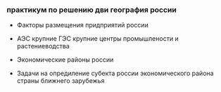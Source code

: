 ### практикум по решению дви география россии






- Факторы размещения придприятий россии


- АЭС крупние ГЭС крупние центры промышлености и растениеводства

- Экономические районы россии




- Задачи на опредиление субекта россии экономического района страны ближнего зарубежья

























